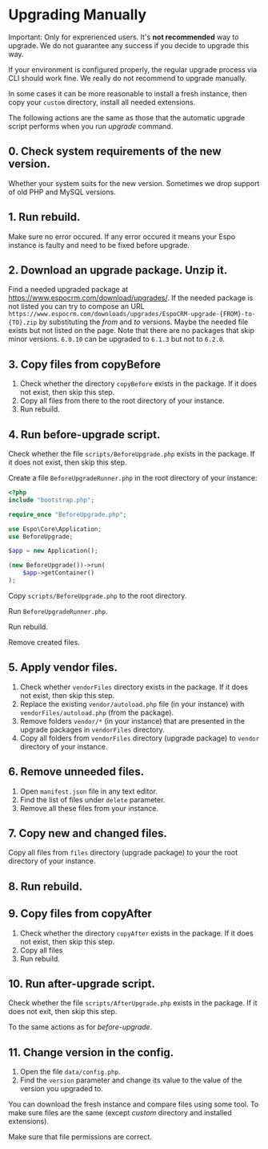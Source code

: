
# Upgrading Manually

Important: Only for exprerienced users. It's **not recommended** way to upgrade. We do not guarantee any success if you decide to upgrade this way.

If your environment is configured properly, the regular upgrade process via CLI should work fine. We really do not recommend to upgrade manually.

In some cases it can be more reasonable to install a fresh instance, then copy your `custom` directory, install all needed extensions.

The following actions are the same as those that the automatic upgrade script performs when you run *upgrade* command.

## 0. Check system requirements of the new version.

Whether your system suits for the new version. Sometimes we drop support of old PHP and MySQL versions.

## 1. Run rebuild.

Make sure no error occured. If any error occured it means your Espo instance is faulty and need to be fixed before upgrade.

## 2. Download an upgrade package. Unzip it.

Find a needed upgraded package at https://www.espocrm.com/download/upgrades/. If the needed package is not listed
you can try to compose an URL `https://www.espocrm.com/downloads/upgrades/EspoCRM-upgrade-{FROM}-to-{TO}.zip` by substituting the *from* and *to* versions.
Maybe the needed file exists but not listed on the page. Note that there are no packages that skip minor versions. `6.0.10` can be upgraded to `6.1.3` but not to `6.2.0`.

## 3. Copy files from copyBefore

1. Check whether the directory `copyBefore` exists in the package. If it does not exist, then skip this step.
2. Copy all files from there to the root directory of your instance.
3. Run rebuild.

## 4. Run before-upgrade script.

Check whether the file `scripts/BeforeUpgrade.php` exists in the package. If it does not exist, then skip this step.

Create a file `BeforeUpgradeRunner.php` in the root directory of your instance:

```php
<?php
include "bootstrap.php";

require_once "BeforeUpgrade.php";

use Espo\Core\Application;
use BeforeUpgrade;

$app = new Application();

(new BeforeUpgrade())->run(
    $app->getContainer()
);

```

Copy `scripts/BeforeUpgrade.php` to the root directory.

Run `BeforeUpgradeRunner.php`.

Run rebuild.

Remove created files.

## 5. Apply vendor files.

1. Check whether `vendorFiles` directory exists in the package. If it does not exist, then skip this step.
2. Replace the existing `vendor/autoload.php` file (in your instance) with `vendorFiles/autoload.php` (from the package).
3. Remove folders `vendor/*` (in your instance) that are presented in the upgrade packages in `vendorFiles` directory.
4. Copy all folders from `vendorFiles` directory (upgrade package) to `vendor` directory of your instance.

## 6. Remove unneeded files.

1. Open `manifest.json` file in any text editor.
2. Find the list of files under `delete` parameter.
3. Remove all these files from your instance.

## 7. Copy new and changed files.

Copy all files from `files` directory (upgrade package) to your the root directory of your instance.

## 8. Run rebuild.

## 9. Copy files from copyAfter

1. Check whether the directory `copyAfter` exists in the package. If it does not exist, then skip this step.
2. Copy all files
3. Run rebuild.

## 10. Run after-upgrade script.

Check whether the file `scripts/AfterUpgrade.php` exists in the package. If it does not exit, then skip this step.

To the same actions as for *before-upgrade*.

## 11. Change version in the config.

1. Open the file `data/config.php`.
2. Find the `version` parameter and change its value to the value of the version you upgraded to.

You can download the fresh instance and compare files using some tool. To make sure files are the same (except *custom* directory and installed extensions).

Make sure that file permissions are correct.
